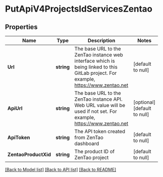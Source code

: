 # PutApiV4ProjectsIdServicesZentao

## Properties
Name | Type | Description | Notes
------------ | ------------- | ------------- | -------------
**Url** | **string** | The base URL to the ZenTao instance web interface which is being linked to this GitLab project. For example, https://www.zentao.net | [default to null]
**ApiUrl** | **string** | The base URL to the ZenTao instance API. Web URL value will be used if not set. For example, https://www.zentao.net | [optional] [default to null]
**ApiToken** | **string** | The API token created from ZenTao dashboard | [default to null]
**ZentaoProductXid** | **string** | The product ID of ZenTao project | [default to null]

[[Back to Model list]](../README.md#documentation-for-models) [[Back to API list]](../README.md#documentation-for-api-endpoints) [[Back to README]](../README.md)


